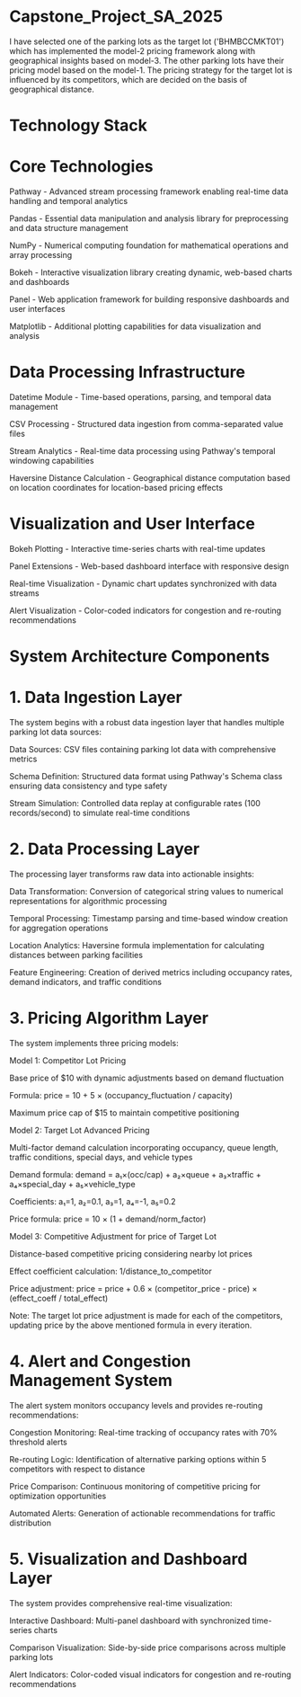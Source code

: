 # Capstone_Project_SA_2025

I have selected one of the parking lots as the target lot ('BHMBCCMKT01') which has implemented the model-2 pricing framework along with geographical insights based on model-3.
The other parking lots have their pricing model based on the model-1.
The pricing strategy for the target lot is influenced by its competitors, which are decided on the basis of geographical distance.


# Technology Stack
# Core Technologies
Pathway - Advanced stream processing framework enabling real-time data handling and temporal analytics

Pandas - Essential data manipulation and analysis library for preprocessing and data structure management

NumPy - Numerical computing foundation for mathematical operations and array processing

Bokeh - Interactive visualization library creating dynamic, web-based charts and dashboards

Panel - Web application framework for building responsive dashboards and user interfaces

Matplotlib - Additional plotting capabilities for data visualization and analysis

# Data Processing Infrastructure
Datetime Module - Time-based operations, parsing, and temporal data management

CSV Processing - Structured data ingestion from comma-separated value files

Stream Analytics - Real-time data processing using Pathway's temporal windowing capabilities

Haversine Distance Calculation - Geographical distance computation based on location coordinates for location-based pricing effects


# Visualization and User Interface
Bokeh Plotting - Interactive time-series charts with real-time updates

Panel Extensions - Web-based dashboard interface with responsive design

Real-time Visualization - Dynamic chart updates synchronized with data streams

Alert Visualization - Color-coded indicators for congestion and re-routing recommendations


# System Architecture Components
# 1. Data Ingestion Layer
The system begins with a robust data ingestion layer that handles multiple parking lot data sources:

Data Sources: CSV files containing parking lot data with comprehensive metrics

Schema Definition: Structured data format using Pathway's Schema class ensuring data consistency and type safety

Stream Simulation: Controlled data replay at configurable rates (100 records/second) to simulate real-time conditions


# 2. Data Processing Layer
The processing layer transforms raw data into actionable insights:

Data Transformation: Conversion of categorical string values to numerical representations for algorithmic processing

Temporal Processing: Timestamp parsing and time-based window creation for aggregation operations

Location Analytics: Haversine formula implementation for calculating distances between parking facilities

Feature Engineering: Creation of derived metrics including occupancy rates, demand indicators, and traffic conditions

# 3. Pricing Algorithm Layer
The system implements three pricing models:

Model 1: Competitor Lot Pricing

Base price of $10 with dynamic adjustments based on demand fluctuation

Formula: price = 10 + 5 × (occupancy_fluctuation / capacity)

Maximum price cap of $15 to maintain competitive positioning

Model 2: Target Lot Advanced Pricing

Multi-factor demand calculation incorporating occupancy, queue length, traffic conditions, special days, and vehicle types

Demand formula: demand = a₁×(occ/cap) + a₂×queue + a₃×traffic + a₄×special_day + a₅×vehicle_type

Coefficients: a₁=1, a₂=0.1, a₃=1, a₄=-1, a₅=0.2

Price formula: price = 10 × (1 + demand/norm_factor)

Model 3: Competitive Adjustment for price of Target Lot

Distance-based competitive pricing considering nearby lot prices

Effect coefficient calculation: 1/distance_to_competitor

Price adjustment: price = price + 0.6 × (competitor_price - price) × (effect_coeff / total_effect)

Note: The target lot price adjustment is made for each of the competitors, updating price by the above mentioned formula in every iteration.

# 4. Alert and Congestion Management System
The alert system monitors occupancy levels and provides re-routing recommendations:

Congestion Monitoring: Real-time tracking of occupancy rates with 70% threshold alerts

Re-routing Logic: Identification of alternative parking options within 5 competitors with respect to distance

Price Comparison: Continuous monitoring of competitive pricing for optimization opportunities

Automated Alerts: Generation of actionable recommendations for traffic distribution

# 5. Visualization and Dashboard Layer
The system provides comprehensive real-time visualization:

Interactive Dashboard: Multi-panel dashboard with synchronized time-series charts

Comparison Visualization: Side-by-side price comparisons across multiple parking lots

Alert Indicators: Color-coded visual indicators for congestion and re-routing recommendations


